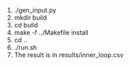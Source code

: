 1. ./gen_input.py
2. mkdir build
3. cd build
4. make -f ../Makefile install
5. cd ..
6. ./run.sh
7. The result is in results/inner_loop.csv
